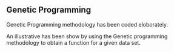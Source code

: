 Genetic Programming
----------------------------------
Genetic Programming methodology has been coded eloborately.

An illustrative has been show by using the Genetic programming methodology 
to obtain a function for a given data set. 
